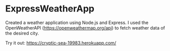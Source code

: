 # ExpressWeatherApp
Created a weather application using Node.js and Express.
I used the OpenWeatherAPI (https://openweathermap.org/api) to fetch weather data of the desired city. 

Try it out: https://cryptic-sea-19983.herokuapp.com/


